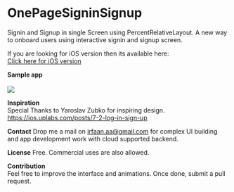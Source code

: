 # OnePageSigninSignup
Signin and Signup in single Screen using PercentRelativeLayout. A new way to onboard users using interactive signin and signup screen. 

If you are looking for iOS version then its available here: <br>
<a href="https://github.com/amirdew/AMLoginSignup">Click here for iOS version</a><br>

**Sample app**<br><br>
<img src="https://raw.githubusercontent.com/irfaan008/OnePageSigninSignup/master/onePageLoginSignup.gif"><br>

**Inspiration**
<br>
Special Thanks to Yaroslav Zubko for inspiring design.<br>
https://ios.uplabs.com/posts/7-2-log-in-sign-up

**Contact**
Drop me a mail on irfaan.aa@gmail.com for complex UI building and app development work with cloud supported backend.

**License**
Free. Commercial uses are also allowed.

**Contribution**
<br>
Feel free to improve the interface and animations. Once done, submit a pull request.
